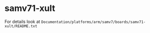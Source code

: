samv71-xult
===========

For details look at
`Documentation/platforms/arm/samv7/boards/samv71-xult/README.txt`
